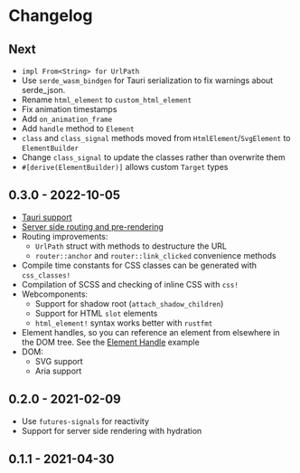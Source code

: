 # Changelog

## Next

<!-- TODO: Update changelog -->

- `impl From<String> for UrlPath`
- Use `serde_wasm_bindgen` for Tauri serialization to fix warnings about serde_json.
- Rename `html_element` to `custom_html_element`
- Fix animation timestamps
- Add `on_animation_frame`
- Add `handle` method to `Element`
- `class` and `class_signal` methods moved from `HtmlElement`/`SvgElement` to `ElementBuilder`
- Change `class_signal` to update the classes rather than overwrite them
- `#[derive(ElementBuilder)]` allows custom `Target` types

## 0.3.0 - 2022-10-05

- [Tauri support](https://github.com/silkenweb/tauri-example)
- [Server side routing and pre-rendering](https://github.com/silkenweb/ssr-example)
- Routing improvements:
  - `UrlPath` struct with methods to destructure the URL
  - `router::anchor` and `router::link_clicked` convenience methods
- Compile time constants for CSS classes can be generated with `css_classes!`
- Compilation of SCSS and checking of inline CSS with `css!`
- Webcomponents:
  - Support for shadow root (`attach_shadow_children`)
  - Support for HTML `slot` elements
  - `html_element!` syntax works better with `rustfmt`
- Element handles, so you can reference an element from elsewhere in the DOM tree. See the [Element Handle](examples/element-handle) example
- DOM:
  - SVG support
  - Aria support

## 0.2.0 - 2021-02-09

- Use `futures-signals` for reactivity
- Support for server side rendering with hydration

## 0.1.1 - 2021-04-30
